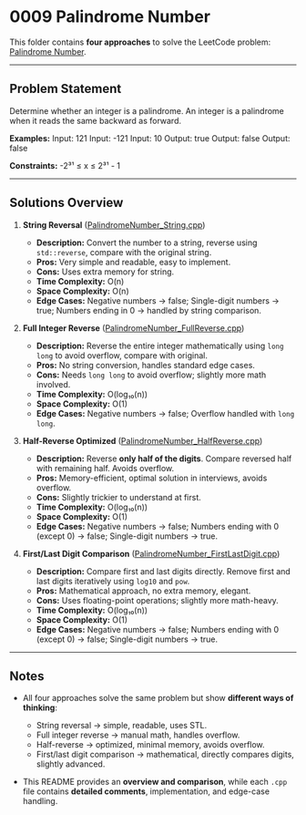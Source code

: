 # 0009 Palindrome Number

This folder contains **four approaches** to solve the LeetCode problem: [Palindrome Number](https://leetcode.com/problems/palindrome-number/).

---

## Problem Statement

Determine whether an integer is a palindrome. An integer is a palindrome when it reads the same backward as forward.

**Examples:**
Input: 121      Input: -121     Input: 10
Output: true    Output: false   Output: false


**Constraints:** -2³¹ ≤ x ≤ 2³¹ - 1

---

## Solutions Overview

1. **String Reversal** ([PalindromeNumber_String.cpp](./PalindromeNumber_String.cpp))  
   - **Description:** Convert the number to a string, reverse using `std::reverse`, compare with the original string.  
   - **Pros:** Very simple and readable, easy to implement.  
   - **Cons:** Uses extra memory for string.  
   - **Time Complexity:** O(n)  
   - **Space Complexity:** O(n)  
   - **Edge Cases:** Negative numbers → false; Single-digit numbers → true; Numbers ending in 0 → handled by string comparison.

2. **Full Integer Reverse** ([PalindromeNumber_FullReverse.cpp](./PalindromeNumber_FullReverse.cpp))  
   - **Description:** Reverse the entire integer mathematically using `long long` to avoid overflow, compare with original.  
   - **Pros:** No string conversion, handles standard edge cases.  
   - **Cons:** Needs `long long` to avoid overflow; slightly more math involved.  
   - **Time Complexity:** O(log₁₀(n))  
   - **Space Complexity:** O(1)  
   - **Edge Cases:** Negative numbers → false; Overflow handled with `long long`.

3. **Half-Reverse Optimized** ([PalindromeNumber_HalfReverse.cpp](./PalindromeNumber_HalfReverse.cpp))  
   - **Description:** Reverse **only half of the digits**. Compare reversed half with remaining half. Avoids overflow.  
   - **Pros:** Memory-efficient, optimal solution in interviews, avoids overflow.  
   - **Cons:** Slightly trickier to understand at first.  
   - **Time Complexity:** O(log₁₀(n))  
   - **Space Complexity:** O(1)  
   - **Edge Cases:** Negative numbers → false; Numbers ending with 0 (except 0) → false; Single-digit numbers → true.

4. **First/Last Digit Comparison** ([PalindromeNumber_FirstLastDigit.cpp](./PalindromeNumber_FirstLastDigit.cpp))  
   - **Description:** Compare first and last digits directly. Remove first and last digits iteratively using `log10` and `pow`.  
   - **Pros:** Mathematical approach, no extra memory, elegant.  
   - **Cons:** Uses floating-point operations; slightly more math-heavy.  
   - **Time Complexity:** O(log₁₀(n))  
   - **Space Complexity:** O(1)  
   - **Edge Cases:** Negative numbers → false; Numbers ending with 0 (except 0) → false; Single-digit numbers → true.

---

## Notes

- All four approaches solve the same problem but show **different ways of thinking**:
  - String reversal → simple, readable, uses STL.  
  - Full integer reverse → manual math, handles overflow.  
  - Half-reverse → optimized, minimal memory, avoids overflow.  
  - First/last digit comparison → mathematical, directly compares digits, slightly advanced.  

- This README provides an **overview and comparison**, while each `.cpp` file contains **detailed comments**, implementation, and edge-case handling.  


